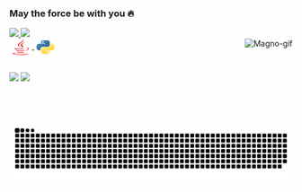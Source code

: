 ### May the force be with you 🔥

 <div>
  <a href="https://github.com/mimagno">
  <img height="180em" src="https://github-readme-stats.vercel.app/api?username=mimagno&show_icons=true&theme=dark&include_all_commits=true&count_private=true"/>
  <img height="180em" src="https://github-readme-stats.vercel.app/api/top-langs/?username=mimagno&layout=compact&langs_count=7&theme=dark"/>
</div>
  
   <img align="center" alt="Magno-Java" height="30" width="40" src="https://raw.githubusercontent.com/devicons/devicon/master/icons/java/java-plain.svg">
    <img align="center" alt="Magno-Python" height="30" width="40" src="https://raw.githubusercontent.com/devicons/devicon/master/icons/python/python-original.svg">
      <img align="right" alt="Magno-gif" height="150" src="https://media2.giphy.com/media/8Qelddibhs0xtLfuH8/giphy.gif?cid=790b76119457daac8b689000c667e19d4fbda08ea7959b30&rid=giphy.gif&ct=g">

  ##
  
  <div>
    <a href = "magnoaraujob99@hotmail.com"><img src="https://img.shields.io/badge/Microsoft_Outlook-000000?style=for-the-badge&logo=microsoft-outlook&logoColor=white" target="_blank"></a>
  <a href="https://www.linkedin.com/in/magno-de-araujo-batista-a12787193" target="_blank"><img src="https://img.shields.io/badge/-LinkedIn-%230077B5?style=for-the-badge&logo=linkedin&logoColor=white" target="_blank"></a> 
 
  </div>
  
  ##
  
<div>
  
  ![Snake animation](https://github.com/mimagno/mimagno/blob/output/github-contribution-grid-snake.svg)
 
</div>

